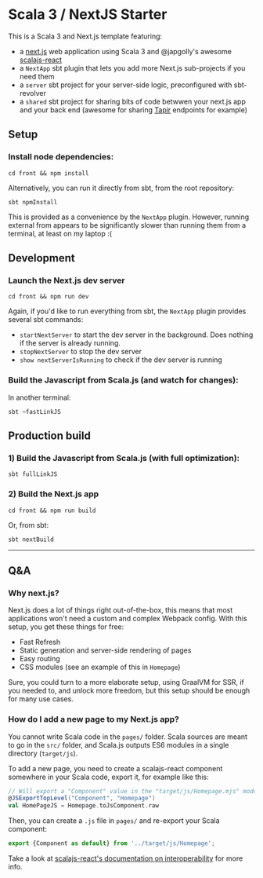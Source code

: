 # Scala 3 / NextJS Starter

This is a Scala 3 and Next.js template featuring:
- a [next.js](https://nextjs.org/) web application using Scala 3 and 
@japgolly's awesome [scalajs-react](https://github.com/japgolly/scalajs-react/)
- a `NextApp` sbt plugin that lets you add more Next.js sub-projects if you need them
- a `server` sbt project for your server-side logic, preconfigured with sbt-revolver
- a `shared` sbt project for sharing bits of code betwwen your next.js app and your back end 
(awesome for sharing [Tapir](https://tapir.softwaremill.com/en/latest/) endpoints for example)

## Setup

### Install node dependencies:

```
cd front && npm install
```

Alternatively, you can run it directly from sbt, from the root repository:

```
sbt npmInstall
```

This is provided as a convenience by the `NextApp` plugin. However, running external from appears to
be significantly slower than running them from a terminal, at least on my laptop :(

## Development

### Launch the Next.js dev server

```
cd front && npm run dev
```

Again, if you'd like to run everything from sbt, the `NextApp` plugin provides several sbt commands:
- `startNextServer` to start the dev server in the background. Does nothing if the server is already running.
- `stopNextServer` to stop the dev server
- `show nextServerIsRunning` to check if the dev server is running


### Build the Javascript from Scala.js (and watch for changes):

In another terminal:

```
sbt ~fastLinkJS
```

## Production build

### 1) Build the Javascript from Scala.js (with full optimization):

```
sbt fullLinkJS
```

### 2) Build the Next.js app

```
cd front && npm run build
```

Or, from sbt:

```
sbt nextBuild
```

---

## Q&A

### Why next.js?

Next.js does a lot of things right out-of-the-box, this means that most applications won't need
a custom and complex Webpack config. With this setup, you get these things for free:
- Fast Refresh
- Static generation and server-side rendering of pages
- Easy routing
- CSS modules (see an example of this in `Homepage`)

Sure, you could turn to a more elaborate setup, using GraalVM for SSR, if you needed to, and unlock more
freedom, but this setup should be enough for many use cases.

### How do I add a new page to my Next.js app?

You cannot write Scala code in the `pages/` folder. Scala sources are meant to go in the `src/` folder, and
Scala.js outputs ES6 modules in a single directory (`target/js`).

To add a new page, you need to create a scalajs-react component somewhere in your Scala code, export it, 
for example like this:

```scala
// Will export a "Component" value in the "target/js/Homepage.mjs" module
@JSExportTopLevel("Component", "Homepage")
val HomePageJS = Homepage.toJsComponent.raw
```

Then, you can create a `.js` file in `pages/` and re-export your Scala component:

```Javascript
export {Component as default} from '../target/js/Homepage';
```

Take a look at 
[scalajs-react's documentation on interoperability](https://github.com/japgolly/scalajs-react/blob/master/doc/INTEROP.md) 
for more info.
